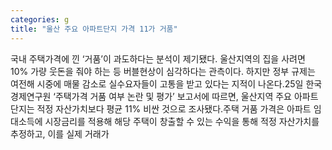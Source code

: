 ```yaml
---
categories: g
title: "울산 주요 아파트단지 가격 11가 거품"
---
```

국내 주택가격에 낀 ‘거품’이 과도하다는 분석이 제기됐다. 울산지역의 집을 사려면 10% 가량 웃돈을 줘야 하는 등 버블현상이 심각하다는 관측이다. 하지만 정부 규제는 여전해 시중에 매물 감소로 실수요자들이 고통을 받고 있다는 지적이 나온다.25일 한국경제연구원 ‘주택가격 거품 여부 논란 및 평가’ 보고서에 따르면, 울산지역 주요 아파트 단지는 적정 자산가치보다 평균 11% 비싼 것으로 조사됐다.주택 거품 가격은 아파트 임대소득에 시장금리를 적용해 해당 주택이 창출할 수 있는 수익을 통해 적정 자산가치를 추정하고, 이를 실제 거래가